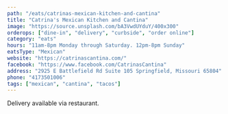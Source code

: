 ```yaml
---
path: "/eats/catrinas-mexican-kitchen-and-cantina"
title: "Catrina's Mexican Kitchen and Cantina"
image: "https://source.unsplash.com/bA3VwdUYduY/400x300"
orderops: ["dine-in", "delivery", "curbside", "order online"]
category: "eats"
hours: "11am-8pm Monday through Saturday. 12pm-8pm Sunday"
eatsType: "Mexican"
website: "https://catrinascantina.com/"
facebook: "https://www.facebook.com/CatrinasCantina"
address: "2925 E Battlefield Rd Suite 105 Springfield, Missouri 65804"
phone: "4173501006"
tags: ["mexican", "cantina", "tacos"]
---
```


Delivery available via restaurant.

